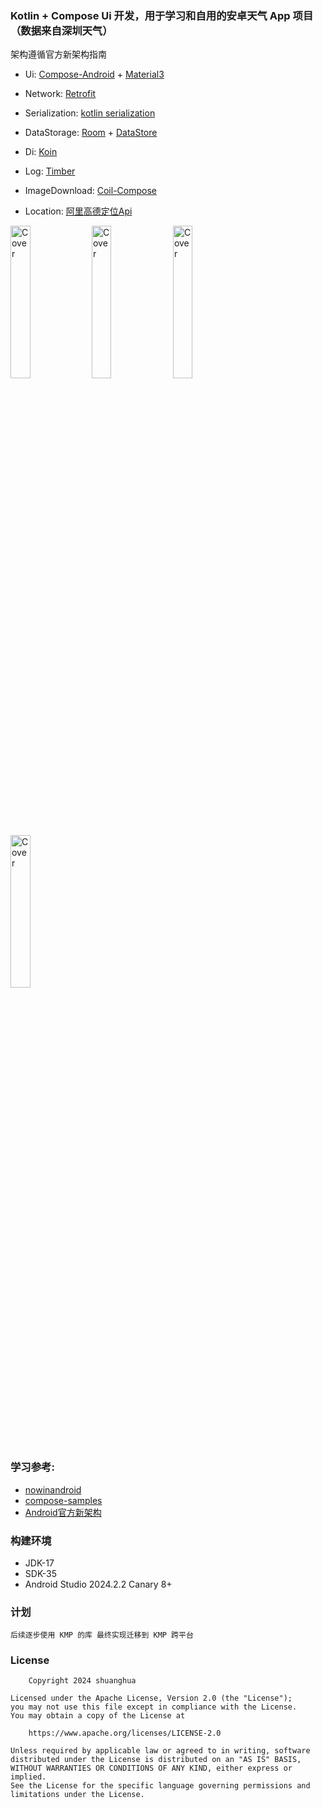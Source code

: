 ### Kotlin  + Compose Ui 开发，用于学习和自用的安卓天气 App 项目（数据来自深圳天气）

架构遵循官方新架构指南

- Ui:            [Compose-Android](https://developer.android.com/jetpack/compose) + [Material3](https://developer.android.com/jetpack/androidx/releases/compose-material3)
- Network:       [Retrofit](https://github.com/square/retrofit)
- Serialization: [kotlin serialization](https://github.com/Kotlin/kotlinx.serialization)


- DataStorage:   [Room](https://developer.android.com/training/data-storage/room) + [DataStore](https://developer.android.com/topic/libraries/architecture/datastore)
- Di:            [Koin](https://insert-koin.io/docs/quickstart/android/)
- Log:           [Timber](https://github.com/JakeWharton/timber)
- ImageDownload: [Coil-Compose](https://github.com/coil-kt/coil#jetpack-compose)
- Location:      [阿里高德定位Api](https://lbs.amap.com/api/android-location-sdk/locationsummary/)

<img src="https://github.com/shuanghua/jianmoweather/blob/main/image/1.png" alt="Cover" width="25%"/> <img src="https://github.com/shuanghua/jianmoweather/blob/main/image/2.png" alt="Cover" width="25%"/> <img src="https://github.com/shuanghua/jianmoweather/blob/main/image/3.png" alt="Cover" width="25%"/> <img src="https://github.com/shuanghua/jianmoweather/blob/main/image/4.png" alt="Cover" width="25%"/>

### 学习参考:
- [nowinandroid](https://github.com/android/nowinandroid)
- [compose-samples](https://github.com/android/compose-samples)
- [Android官方新架构](https://developer.android.com/topic/architecture)



### 构建环境
- JDK-17
- SDK-35
- Android Studio 2024.2.2 Canary 8+


### 计划
`后续逐步使用 KMP 的库
最终实现迁移到 KMP 跨平台`


### License

```
    Copyright 2024 shuanghua

Licensed under the Apache License, Version 2.0 (the "License");
you may not use this file except in compliance with the License.
You may obtain a copy of the License at

    https://www.apache.org/licenses/LICENSE-2.0

Unless required by applicable law or agreed to in writing, software
distributed under the License is distributed on an "AS IS" BASIS,
WITHOUT WARRANTIES OR CONDITIONS OF ANY KIND, either express or implied.
See the License for the specific language governing permissions and
limitations under the License.
```


